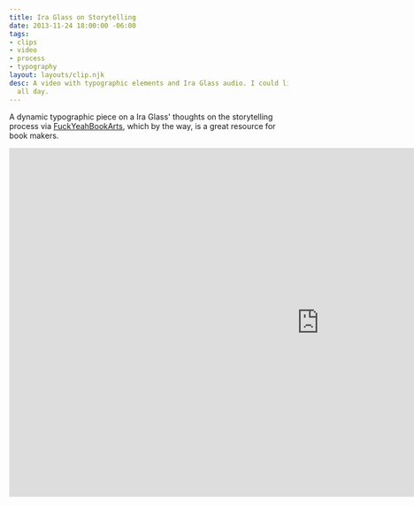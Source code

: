 ```yaml
---
title: Ira Glass on Storytelling
date: 2013-11-24 18:00:00 -06:00
tags:
- clips
- video
- process
- typography
layout: layouts/clip.njk
desc: A video with typographic elements and Ira Glass audio. I could listen to him
  all day.
---
```


A dynamic typographic piece on a Ira Glass' thoughts on the storytelling process via <a href="https://fuckyeahbookarts.tumblr.com/post/39789883708/bookuse-having-good-taste" target="_blank">FuckYeahBookArts</a>, which by the way, is a great resource for book makers.
<iframe src="https://player.vimeo.com/video/24715531?title=0&amp;byline=0&amp;portrait=0" width="1120" height="631" frameborder="0" webkitAllowFullScreen mozallowfullscreen allowFullScreen></iframe>